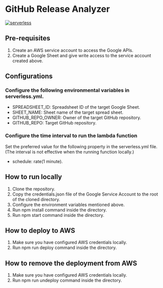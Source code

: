 # GitHub Release Analyzer
[![serverless](http://public.serverless.com/badges/v3.svg)](http://www.serverless.com)

## Pre-requisites
1. Create an AWS service account to access the Google APIs.
2. Create a Google Sheet and give write access to the service account created above.

## Configurations
### Configure the following environmental variables in serverless.yml.
- SPREADSHEET_ID: Spreadsheet ID of the target Google Sheet.
- SHEET_NAME: Sheet name of the target spread sheet.
- GITHUB_REPO_OWNER: Owner of the target GitHub repository.
- GITHUB_REPO: Target GitHub repository.

### Configure the time interval to run the lambda function
Set the preferred value for the following property in the serverless.yml file. (The interval is not effective when the running function locally.)
- schedule: rate(1 minute).

## How to run locally
1. Clone the repository.
2. Copy the credentials.json file of the Google Service Account to the root of the cloned directory.
3. Configure the environment variables mentioned above.
4. Run npm install command inside the directory.
5. Run npm start command inside the directory.

## How to deploy to AWS
1. Make sure you have configured AWS credentials locally.
2. Run npm run deploy command inside the directory.

## How to remove the deployment from AWS
1. Make sure you have configured AWS credentials locally.
2. Run npm run undeploy command inside the directory.
